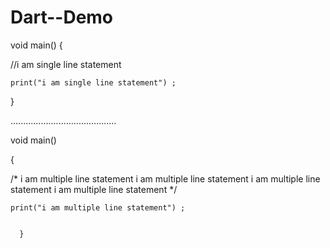 # Dart--Demo
void main() {
  
  //i am single line statement
  
    print("i am single line statement") ;
  }
  
..........................................
  
  void main()
 
 {
  
  
  
  /*
     i am multiple line statement
      i am multiple line statement
       i am multiple line statement
        i am multiple line statement
      */
  
    print("i am multiple line statement") ;
    
    
      }
